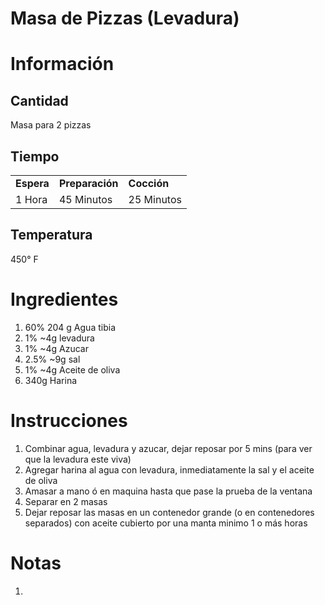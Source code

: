# Masa de Pizzas (Levadura)

# Información

## Cantidad

Masa para 2 pizzas

## Tiempo

|            |                 |             |
| ---------- | --------------- | ----------- |
| **Espera** | **Preparación** | **Cocción** |
| 1 Hora     | 45 Minutos      | 25 Minutos  |

## Temperatura

450° F

# Ingredientes

1.  60% 204 g Agua tibia
2.  1% ~4g levadura
3.  1% ~4g Azucar
4.  2.5% ~9g sal
5.  1% ~4g Aceite de oliva
6.  340g Harina

# Instrucciones

1.  Combinar agua, levadura y azucar, dejar reposar por 5 mins (para ver que la levadura este viva)
2.  Agregar harina al agua con levadura, inmediatamente la sal y el aceite de oliva
3.  Amasar a mano ó en maquina hasta que pase la prueba de la ventana
4.  Separar en 2 masas
5.  Dejar reposar las masas en un contenedor grande (o en contenedores separados) con aceite cubierto por una manta minimo 1 o más horas

# Notas

1.
